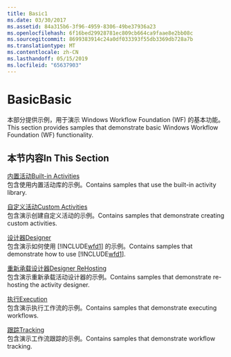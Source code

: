 ```yaml
---
title: Basic1
ms.date: 03/30/2017
ms.assetid: 84a315b6-3f96-4959-8306-49be37936a23
ms.openlocfilehash: 6f16bed29928781ec809cb664ca9faae8e2bb08c
ms.sourcegitcommit: 8699383914c24a0df033393f55db3369db728a7b
ms.translationtype: MT
ms.contentlocale: zh-CN
ms.lasthandoff: 05/15/2019
ms.locfileid: "65637903"
---
```

# <a name="basic"></a><span data-ttu-id="0cc38-102">Basic</span><span class="sxs-lookup"><span data-stu-id="0cc38-102">Basic</span></span>
<span data-ttu-id="0cc38-103">本部分提供示例，用于演示 Windows Workflow Foundation (WF) 的基本功能。</span><span class="sxs-lookup"><span data-stu-id="0cc38-103">This section provides samples that demonstrate basic Windows Workflow Foundation (WF) functionality.</span></span>  
  
## <a name="in-this-section"></a><span data-ttu-id="0cc38-104">本节内容</span><span class="sxs-lookup"><span data-stu-id="0cc38-104">In This Section</span></span>  
 [<span data-ttu-id="0cc38-105">内置活动</span><span class="sxs-lookup"><span data-stu-id="0cc38-105">Built-in Activities</span></span>](built-in-activities.md)  
 <span data-ttu-id="0cc38-106">包含使用内置活动库的示例。</span><span class="sxs-lookup"><span data-stu-id="0cc38-106">Contains samples that use the built-in activity library.</span></span>  
  
 [<span data-ttu-id="0cc38-107">自定义活动</span><span class="sxs-lookup"><span data-stu-id="0cc38-107">Custom Activities</span></span>](custom-activities.md)  
 <span data-ttu-id="0cc38-108">包含演示创建自定义活动的示例。</span><span class="sxs-lookup"><span data-stu-id="0cc38-108">Contains samples that demonstrate creating custom activities.</span></span>  
  
 [<span data-ttu-id="0cc38-109">设计器</span><span class="sxs-lookup"><span data-stu-id="0cc38-109">Designer</span></span>](designer.md)  
 <span data-ttu-id="0cc38-110">包含演示如何使用 [!INCLUDE[wfd1](../../../../includes/wfd1-md.md)] 的示例。</span><span class="sxs-lookup"><span data-stu-id="0cc38-110">Contains samples that demonstrate how to use [!INCLUDE[wfd1](../../../../includes/wfd1-md.md)].</span></span>  
  
 [<span data-ttu-id="0cc38-111">重新承载设计器</span><span class="sxs-lookup"><span data-stu-id="0cc38-111">Designer ReHosting</span></span>](designer-rehosting.md)  
 <span data-ttu-id="0cc38-112">包含演示重新承载活动设计器的示例。</span><span class="sxs-lookup"><span data-stu-id="0cc38-112">Contains samples that demonstrate re-hosting the activity designer.</span></span>  
  
 [<span data-ttu-id="0cc38-113">执行</span><span class="sxs-lookup"><span data-stu-id="0cc38-113">Execution</span></span>](execution.md)  
 <span data-ttu-id="0cc38-114">包含演示执行工作流的示例。</span><span class="sxs-lookup"><span data-stu-id="0cc38-114">Contains samples that demonstrate executing workflows.</span></span>
  
 [<span data-ttu-id="0cc38-115">跟踪</span><span class="sxs-lookup"><span data-stu-id="0cc38-115">Tracking</span></span>](tracking.md)  
 <span data-ttu-id="0cc38-116">包含演示工作流跟踪的示例。</span><span class="sxs-lookup"><span data-stu-id="0cc38-116">Contains samples that demonstrate workflow tracking.</span></span>
